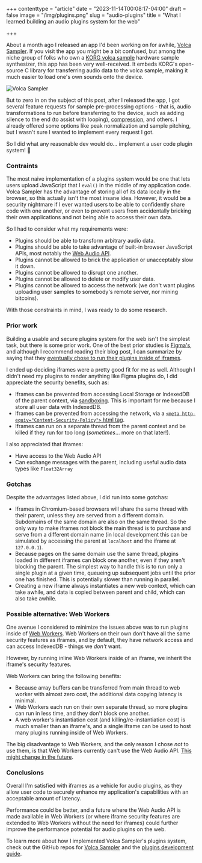 +++
contenttype = "article"
date = "2023-11-14T00:08:17-04:00"
draft = false
image = "/img/plugins.png"
slug = "audio-plugins"
title = "What I learned building an audio plugins system for the web"

+++

About a month ago I released an app I'd been working on for awhile, [Volca Sampler](https://volcasampler.com/). If you visit the app you might be a bit confused, but among the niche group of folks who own a [KORG volca sample](https://www.korg.com/caen/products/dj/volca_sample/) hardware sample synthesizer, this app has been very well-received. It embeds KORG's open-source C library for transferring audio data to the volca sample, making it much easier to load one's own sounds onto the device.

![Volca Sampler](/img/volca-sampler.png)

But to zero in on the subject of this post, after I released the app, I got several feature requests for sample pre-processing options - that is, audio transformations to run before transferring to the device, such as adding silence to the end (to assist with looping), [compression](https://en.wikipedia.org/wiki/Dynamic_range_compression), and others. I already offered some options like peak normalization and sample pitching, but I wasn't sure I wanted to implement every request I got.

So I did what any reasonable dev would do... implement a user code plugin system! 😬

### Contraints

The most naive implementation of a plugins system would be one that lets users upload JavaScript that I `eval()` in the middle of my application code. Volca Sampler has the advantage of storing all of its data locally in the browser, so this actually isn't the most insane idea. However, it would be a security nightmare if I ever wanted users to be able to confidently share code with one another, or even to prevent users from accidentally bricking their own applications and not being able to access their own data.

So I had to consider what my requirements were:

- Plugins should be able to transform arbitrary audio data.
- Plugins should be able to take advantage of built-in browser JavaScript APIs, most notably the [Web Audio API](https://developer.mozilla.org/en-US/docs/Web/API/Web_Audio_API).
- Plugins cannot be allowed to brick the application or unacceptably slow it down.
- Plugins cannot be allowed to disrupt one another.
- Plugins cannot be allowed to delete or modify user data.
- Plugins cannot be allowed to access the network (we don't want plugins uploading user samples to somebody's remote server, nor mining bitcoins).

With those constraints in mind, I was ready to do some research.

### Prior work

Building a usable and secure plugins system for the web isn't the simplest task, but there is some prior work. One of the best prior studies is [Figma's](https://www.figma.com/blog/how-we-built-the-figma-plugin-system/), and although I recommend reading their blog post, I can summarize by saying that they [eventually chose to run their plugins inside of iframes](https://www.figma.com/blog/an-update-on-plugin-security/).

I ended up deciding iframes were a pretty good fit for me as well. Although I didn't need my plugins to render anything like Figma plugins do, I did appreciate the security benefits, such as:

- Iframes can be prevented from accessing Local Storage or IndexedDB of the parent context, via [sandboxing](https://developer.mozilla.org/en-US/docs/Web/HTML/Element/iframe#sandbox). This is important for me because I store all user data with IndexedDB.
- Iframes can be prevented from accessing the network, via a [`<meta http-equiv="Content-Security-Policy">` html tag](https://developer.mozilla.org/en-US/docs/Web/HTTP/CSP).
- Iframes can run on a separate thread from the parent context and be killed if they run for too long (_sometimes_... more on that later!).

I also appreciated that iframes:

- Have access to the Web Audio API
- Can exchange messages with the parent, including useful audio data types like `Float32Array`

### Gotchas

Despite the advantages listed above, I did run into some gotchas:

- Iframes in Chromium-based browsers will share the same thread with their parent, unless they are served from a different domain. Subdomains of the same domain are also on the same thread. So the only way to make iframes not block the main thread is to purchase and serve from a different domain name (in local development this can be simulated by accessing the parent at `localhost` and the iframe at `127.0.0.1`).
- Because pages on the same domain use the same thread, plugins loaded in different iframes can block one another, even if they aren't blocking the parent. The simplest way to handle this is to run only a single plugin at a given time, queueing up subsequent jobs until the prior one has finished. This is potentially slower than running in parallel.
- Creating a new iframe always instantiates a new web context, which can take awhile, and data is copied between parent and child, which can also take awhile.

### Possible alternative: Web Workers

One avenue I considered to minimize the issues above was to run plugins inside of [Web Workers](https://developer.mozilla.org/en-US/docs/Web/API/Web_Workers_API/Using_web_workers). Web Workers on their own don't have all the same security features as iframes, and by default, they have network access and can access IndexedDB - things we *don't* want.

However, by running inline Web Workers inside of an iframe, we inherit the iframe's security features.

Web Workers can bring the following benefits:

- Because array buffers can be transferred from main thread to web worker with almost zero cost, the additional data copying latency is minimal.
- Web Workers each run on their own separate thread, so more plugins can run in less time, and they don't block one another.
- A web worker's instantiation cost (and killing/re-instantiation cost) is much smaller than an iframe's, and a single iframe can be used to host many plugins running inside of Web Workers.

The big disadvantage to Web Workers, and the only reason I chose _not_ to use them, is that Web Workers currently can't use the Web Audio API. [This might change in the future](https://github.com/WebAudio/web-audio-api/issues/2423).

### Conclusions

Overall I'm satisfied with iframes as a vehicle for audio plugins, as they allow user code to securely enhance my application's capabilities with an acceptable amount of latency.

Performance could be better, and a future where the Web Audio API is made available in Web Workers (or where iframe security features are extended to Web Workers without the need for iframes) could further improve the performance potential for audio plugins on the web.

To learn more about how I implemented Volca Sampler's plugins system, check out the GitHub repos for [Volca Sampler](https://github.com/benwiley4000/volca-sampler) and the [plugins development guide](https://github.com/benwiley4000/volca-sampler-plugins).

